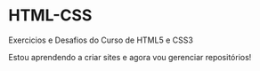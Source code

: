 # HTML-CSS
Exercicios e Desafios do Curso de HTML5 e CSS3

Estou aprendendo a criar sites e agora vou gerenciar repositórios!